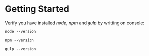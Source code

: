 # Getting Started

Verify you have installed *node*, *npm* and *gulp* by writting on console:
```
node --version
```
```
npm --version
```
```
gulp --version
```
